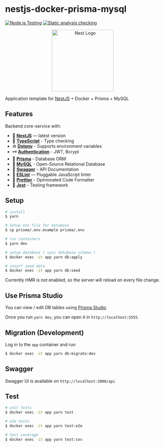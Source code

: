 # nestjs-docker-prisma-mysql

[![Node.js Testing](https://github.com/fsubal/nestjs-docker-prisma-mysql/actions/workflows/test.yml/badge.svg)](https://github.com/fsubal/nestjs-docker-prisma-mysql/actions/workflows/test.yml)
[![Static analysis checking](https://github.com/fsubal/nestjs-docker-prisma-mysql/actions/workflows/check.yml/badge.svg)](https://github.com/fsubal/nestjs-docker-prisma-mysql/actions/workflows/check.yml)

<p align="center">
  <a href="http://nestjs.com/" target="blank"><img src="https://nestjs.com/img/logo-small.svg" width="200" alt="Nest Logo" /></a>
</p>

Application template for [NestJS](https://github.com/nestjs/nest) + Docker + Prisma + MySQL

## Features

Backend core-service with:

- 📱 [**NestJS**](https://docs.nestjs.com/) — latest version
- 🎉 [**TypeScript**](https://www.typescriptlang.org/docs/handbook/typescript-in-5-minutes.html) - Type checking
- ⚙️ [**Dotenv**](https://docs.nestjs.com/techniques/configuration) - Supports environment variables
- 🗝 [**Authentication**](https://docs.nestjs.com/security/encryption-and-hashing) - JWT, Bcrypt
- 🏪 [**Prisma**](https://www.prisma.io/docs) - Database ORM
- 🏪 [**MySQL**](https://dev.mysql.com/doc/) - Open-Source Relational Database
- 📃 [**Swagger**](https://swagger.io/docs/) - API Documentation
- 📏 [**ESLint**](https://eslint.org/docs/latest/) — Pluggable JavaScript linter
- 💖 [**Prettier**](https://prettier.io/docs/en/) - Opinionated Code Formatter
- 📝 [**Jest**](https://docs.nestjs.com/fundamentals/testing) - Testing framework

## Setup

```bash
# install
$ yarn

# Setup env file for database
$ cp prisma/.env.example prisma/.env

# run containers
$ yarn dev

# setup database ( sync database schema )
$ docker exec -it app yarn db:apply

# insert seed data
$ docker exec -it app yarn db:seed
```

Currently HMR is not enabled, so the server will reload on every file change.

## Use Prisma Studio

You can view / edit DB tables using [Prisma Studio](https://www.prisma.io/studio).

Once you run `yarn dev`, you can open it in `http://localhost:5555`.

## Migration (Development)

Log in to the `app` container and run

```bash
$ docker exec -it app yarn db:migrate:dev
```

## Swagger

Swagger UI is available on `http://localhost:3000/api`

## Test

```bash
# unit tests
$ docker exec -it app yarn test

# e2e tests
$ docker exec -it app yarn test:e2e

# test coverage
$ docker exec -it app yarn test:cov
```
